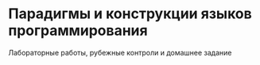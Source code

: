 # Парадигмы и конструкции языков программирования
Лабораторные работы, рубежные контроли и домашнее задание
